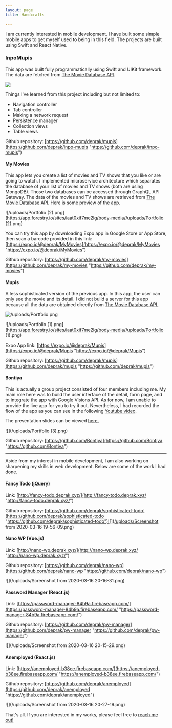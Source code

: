 ```yaml
---
layout: page
title: Handcrafts

---
```

I am currently interested in mobile development. I have built some simple mobile apps to get myself used to being in this field. The projects are built using Swift and React Native.

### **InpoMupis**

This app was built fully programmatically using Swift and UIKit framework. The data are fetched from [The Movie Database API](https://developers.themoviedb.org/3).

![](/uploads/demo.gif)

Things I've learned from this project including but not limited to:

* Navigation controller
* Tab controller
* Making a network request
* Persistence manager
* Collection views
* Table views

Github repository: [https://github.com/deprak/mupis](https://github.com/deprak/inpo-mupis "https://github.com/deprak/inpo-mupis")

#### **My Movies**

This app lets you create a list of movies and TV shows that you like or are going to watch. I implemented microservice architecture which separates the database of your list of movies and TV shows (both are using MongoDB). Those two databases can be accessed through GraphQL API Gateway. The data of the movies and TV shows are retrieved from [The Movie Database API](https://developers.themoviedb.org/3). Here is some preview of the app.

![/uploads/Portfolio (2).png](https://app.forestry.io/sites/laat0xif7me2lg/body-media//uploads/Portfolio (2).png)

You can try this app by downloading Expo app in Google Store or App Store, then scan a barcode provided in this  link: [https://expo.io/@deprak/MyMovies](https://expo.io/@deprak/MyMovies "https://expo.io/@deprak/MyMovies")

Github repository: [https://github.com/deprak/my-movies](https://github.com/deprak/my-movies "https://github.com/deprak/my-movies")

#### **Mupis**

A less sophisticated version of the previous app. In this app, the user can only see the movie and its detail. I did not build a server for this app because all the data are obtained directly from [The Movie Database API.](https://developers.themoviedb.org/3)

![/uploads/Portfolio.png](https://app.forestry.io/sites/laat0xif7me2lg/body-media//uploads/Portfolio.png)

![/uploads/Portfolio (1).png](https://app.forestry.io/sites/laat0xif7me2lg/body-media//uploads/Portfolio (1).png)

Expo App link: [https://expo.io/@deprak/Mupis](https://expo.io/@deprak/Mupis "https://expo.io/@deprak/Mupis")

Github repository: [https://github.com/deprak/mupis](https://github.com/deprak/mupis "https://github.com/deprak/mupis")

#### **Bontiya**

This is actually a group project consisted of four members including me. My main role here was to build the user interface of the detail, form page, and to integrate the app with Google Visions API. As for now, I am unable to provide the live app for you to try it out. Nevertheless, I had recorded the flow of the app as you can see in the following [Youtube video](https://youtu.be/VZihQQkOB78).

The presentation slides can be viewed [here.](https://docs.google.com/presentation/d/1UJcpD3H53MPVptVLzDa2QRPp99VlQADdcSF2l37oUrY/edit?usp=sharing)

![](/uploads/Portfolio (3).png)

Github repository: [https://github.com/Bontiya](https://github.com/Bontiya "https://github.com/Bontiya")

***

Aside from my interest in mobile development, I am also working on sharpening my skills in web development. Below are some of the work I had done.

#### **Fancy Todo (jQuery)**

Link: [http://fancy-todo.deprak.xyz/](http://fancy-todo.deprak.xyz/ "http://fancy-todo.deprak.xyz/")

Github repository: [https://github.com/deprak/sophisticated-todo](https://github.com/deprak/sophisticated-todo "https://github.com/deprak/sophisticated-todo")![](/uploads/Screenshot from 2020-03-16 19-56-09.png)

#### **Nano WP (Vue.js)**

Link: [http://nano-wp.deprak.xyz/](http://nano-wp.deprak.xyz/ "http://nano-wp.deprak.xyz/")

Github repository: [https://github.com/deprak/nano-wp](https://github.com/deprak/nano-wp "https://github.com/deprak/nano-wp")

![](/uploads/Screenshot from 2020-03-16 20-16-31.png)

#### **Password Manager (React.js)**

Link: [https://password-manager-84b9a.firebaseapp.com/](https://password-manager-84b9a.firebaseapp.com/ "https://password-manager-84b9a.firebaseapp.com/")

Github repository: [https://github.com/deprak/pw-manager](https://github.com/deprak/pw-manager "https://github.com/deprak/pw-manager")

![](/uploads/Screenshot from 2020-03-16 20-15-29.png)

#### **Anemployed (React.js)**

Link: [https://anemployed-b38ee.firebaseapp.com/](https://anemployed-b38ee.firebaseapp.com/ "https://anemployed-b38ee.firebaseapp.com/")

Github repository: [https://github.com/deprak/anemployed](https://github.com/deprak/anemployed "https://github.com/deprak/anemployed")

![](/uploads/Screenshot from 2020-03-16 20-27-19.png)

That's all. If you are interested in my works, please feel free to [reach me out!](https://deprak.github.io/menu/contact.html)